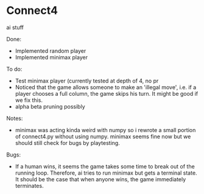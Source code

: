 # Connect4
ai stuff 




Done:
- Implemented random player
- Implemented minimax player 

To do: 
- Test minimax player (currently tested at depth of 4, no pr
- Noticed that the game allows someone to make an 'illegal move', i.e. if a player chooses a full column, the game skips his turn. It might be good if we fix this.
- alpha beta pruning possibly


Notes:
- minimax was acting kinda weird with numpy so i rewrote a small portion of connect4.py without using numpy. minimax seems fine now but we should still check for bugs by playtesting. 


Bugs:
- If a human wins, it seems the game takes some time to break out of the running loop. Therefore, ai tries to run minimax but gets a terminal state. It should be the case that when anyone wins, the game immediately terminates.
